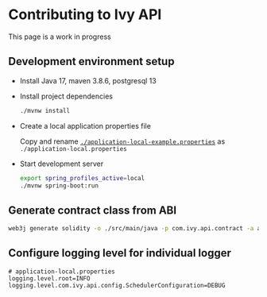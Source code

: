 # Contributing to Ivy API

This page is a work in progress

## Development environment setup

- Install Java 17, maven 3.8.6, postgresql 13
- Install project dependencies

  ```sh
  ./mvnw install
  ```

- Create a local application properties file

  Copy and rename [`./application-local-example.properties`](./src/main/resources/application-local-example.properties) as `./application-local.properties`

- Start development server

  ```sh
  export spring_profiles_active=local
  ./mvnw spring-boot:run
  ```

## Generate contract class from ABI

```sh
web3j generate solidity -o ./src/main/java -p com.ivy.api.contract -a abi/PriceSubmitter.abi
```

## Configure logging level for individual logger

```properties
# application-local.properties
logging.level.root=INFO
logging.level.com.ivy.api.config.SchedulerConfiguration=DEBUG
```
